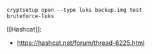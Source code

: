 	cryptsetup open --type luks backup.img test
	bruteforce-luks

[[Hashcat]]:
* https://hashcat.net/forum/thread-6225.html
